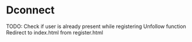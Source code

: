 # Dconnect

TODO:
Check if user is already present while registering
Unfollow function
Redirect to index.html from register.html